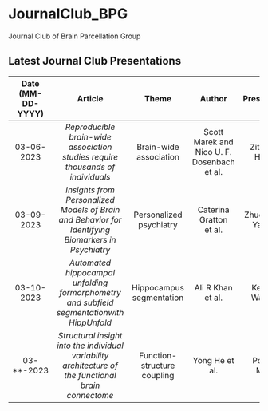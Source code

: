 # JournalClub_BPG
Journal Club of Brain Parcellation Group


Latest Journal Club Presentations 
---
Date (MM-DD-YYYY)| Article | Theme | Author | Presenter | Presentation Link
:---: | :---: | :---: | :---: | :---: | :---:
03-06-2023 | *Reproducible brain-wide association studies require thousands of individuals* | Brain-wide association | Scott Marek and Nico U. F. Dosenbach et al. | Ziteng <br> Han | [Paper](https://www.nature.com/articles/s41586-022-04492-9), [Thread](https://twitter.com/tervoclemmensb/status/1504145481584287746?s=20), [Notes](https://1drv.ms/b/s!Ar0MIpKX-YBo5TkS7E1iLR5kdPUV?e=9fbrwU)
03-09-2023 | *Insights from Personalized Models of Brain and Behavior for Identifying Biomarkers in Psychiatry* | Personalized psychiatry | Caterina Gratton <br> et al. | Zhuoying Yang | [Paper](https://psyarxiv.com/48u5r/), [Thread](https://twitter.com/KrausBt/status/1631747056552345604?s=20)
03-10-2023 | *Automated hippocampal unfolding formorphometry and subfield segmentationwith HippUnfold* | Hippocampus segmentation | Ali R Khan et al. | Kexin <br> Wang | [Paper](https://elifesciences.org/articles/77945), [Thread](https://twitter.com/jordandekraker/status/1612893063545819154?s=20)
03-**-2023 | *Structural insight into the individual variability architecture of the functional brain connectome* | Function-structure coupling | Yong He et al. | Pony <br> Ma | [Paper](https://www.sciencedirect.com/science/article/pii/S1053811922005067), [Thread](https://twitter.com/HeLabBNU/status/1542681880708800513?s=20)
